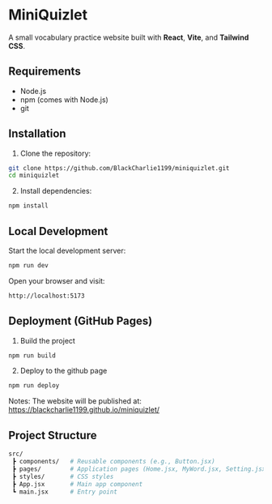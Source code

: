 # MiniQuizlet

A small vocabulary practice website built with **React**, **Vite**, and **Tailwind CSS**.


##  Requirements
- Node.js 
- npm (comes with Node.js)
- git


##  Installation

1. Clone the repository:
```bash
git clone https://github.com/BlackCharlie1199/miniquizlet.git
cd miniquizlet
```

2. Install dependencies:
```bash
npm install
```


## Local Development

Start the local development server:
```bash
npm run dev
```

Open your browser and visit:
```bash
http://localhost:5173
```


## Deployment (GitHub Pages)
1. Build the project

```bash
npm run build
```

2. Deploy to the github page

```bash
npm run deploy
```

Notes:
The website will be published at:
https://blackcharlie1199.github.io/miniquizlet/

## Project Structure
```bash
src/
 ┣ components/   # Reusable components (e.g., Button.jsx)
 ┣ pages/        # Application pages (Home.jsx, MyWord.jsx, Setting.jsx)
 ┣ styles/       # CSS styles
 ┣ App.jsx       # Main app component
 ┗ main.jsx      # Entry point

